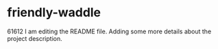 # friendly-waddle
61612
I am editing the README file. Adding some more details about the project description.


